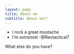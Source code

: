 ```yaml
---
layout: page
title: About me
subtitle: About me?!
---
```



- I rock a great mustache
- I'm extremist
-@Revtactical7

What else do you have?
